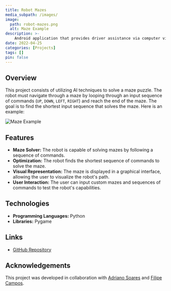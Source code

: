 ```yaml
---
title: Robot Mazes
media_subpath: /images/
image:
  path: robot-mazes.png
  alt: Maze Example
description: >-
    Android application that provides driver assistance via computer vision and Object Detection using Deep Learning.
date: 2022-04-25
categories: [Projects]
tags: []
pin: false
---
```


## Overview

This project consists of utilizing AI techniques to solve a maze puzzle. The robot must navigate through a maze by looping through an input sequence of commands (`UP`, `DOWN`, `LEFT`, `RIGHT`) and reach the end of the maze. The goal is to find the shortest input sequence that solves the maze. Here is an example:

![Maze Example](robot-mazes-example.png)

## Features

- **Maze Solver:** The robot is capable of solving mazes by following a sequence of commands.
- **Optimization:** The robot finds the shortest sequence of commands to solve the maze.
- **Visual Representation:** The maze is displayed in a graphical interface, allowing the user to visualize the robot's path.
- **User Interaction:** The user can input custom mazes and sequences of commands to test the robot's capabilities.

## Technologies

- **Programming Languages:** Python
- **Libraries:** Pygame

## Links

- [GitHub Repository](https://github.com/xico2001pt/ia-robot-mazes)

## Acknowledgements

This project was developed in collaboration with [Adriano Soares](https://github.com/adr1an0s0ar3s) and [Filipe Campos](https://github.com/filipepcampos).
